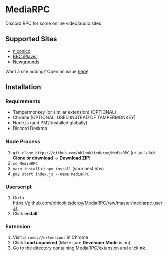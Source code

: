 # MediaRPC
Discord RPC for some online video/audio sites

## Supported Sites
* [niconico](https://www.nicovideo.jp)
* [BBC iPlayer](https://www.bbc.co.uk/iplayer)
* [Newgrounds](https://www.newgrounds.com)

Want a site adding? Open an issue [here](https://github.com/ohlookitsderpy/MediaRPC/issues/new)!

## Installation 
### Requirements
* Tampermonkey (or similar extension) (OPTIONAL)
* Chrome (OPTIONAL, USED INSTEAD OF TAMPERMONKEY)
* Node.js (and PM2 installed globally)
* Discord Desktop

### Node Process
1. ``git clone https://github.com/ohlookitsderpy/MediaRPC`` (or just click **Clone or download** -> **Download ZIP**)
2. ``cd MediaRPC``
3. ``yarn install`` or ``npm install`` (yarn best btw)
4. ``pm2 start index.js --name MediaRPC``

### Userscript
1. Go to https://github.com/ohlookitsderpy/MediaRPC/raw/master/mediarpc.user.js
2. Click **install**

### Extension
1. Visit ``chrome://extensions`` in Chrome
2. Click **Load unpacked** (Make sure **Developer Mode** is on)
3. Go to the directory containing MediaRPC/extension and click **ok**
